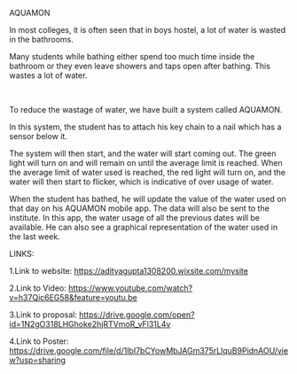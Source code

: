 AQUAMON


In most colleges, it is often seen that in boys hostel, a lot of water is wasted in the bathrooms.

Many students while bathing either spend too much time inside the bathroom or they even leave showers and taps open after bathing. This wastes a lot of water.

​
​

To reduce the wastage of water, we have built a system called AQUAMON.

In this system, the student has to attach his key chain to a nail which has a sensor below it. 

The system will then start, and the water will start coming out. The green light will turn on and will remain on until the average limit is reached. When the average limit of water used is reached, the red light will turn on, and the water will then start to flicker, which is indicative of over usage of water.

When the student has bathed, he will update the value of the water used on that day on his AQUAMON mobile app. The data will also be sent to the institute. In this app, the water usage of all the previous dates will be available. He can also see a graphical representation of the water used in the last week.


LINKS:

1.Link to website: https://adityagupta1308200.wixsite.com/mysite


2.Link to Video: https://www.youtube.com/watch?v=h37Qic6EG58&feature=youtu.be


3.Link to proposal: https://drive.google.com/open?id=1N2gO318LHGhoke2hjRTVmoR_vFl31L4v


4.Link to Poster: https://drive.google.com/file/d/1lbI7bCYowMbJAGm375rLlquB9PidnAOU/view?usp=sharing

